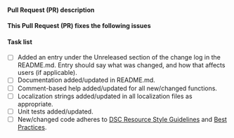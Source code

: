 <!--
    Thanks for submitting a Pull Request (PR) to this project.
    Your contribution to this project is greatly appreciated!

    Please make sure the PR title is short but a descriptive summary of the PR,
    e.g "Add common test to test the length of the relative file path".

    You may remove this comment block, and the other comment blocks,
    but please keep the headers and the task list.
-->
#### Pull Request (PR) description
<!--
    Replace this comment block with a description of your PR.
-->

#### This Pull Request (PR) fixes the following issues
<!--
    Replace this comment block with the list of issues or n/a.
    Use format:
    - Fixes #123
    - Fixes #124
-->

#### Task list
<!--
    To aid community reviewers in reviewing and merging your PR, please take
    the time to run through the below checklist and make sure your PR has
    everything updated as required.

    Change to [x] for each task in the task list that applies to your pull
    request (PR). For those task that don't apply to you pull request (PR),
    leave those as is.
-->
- [ ] Added an entry under the Unreleased section of the change log in the README.md.
      Entry should say what was changed, and how that affects users (if applicable).
- [ ] Documentation added/updated in README.md.
- [ ] Comment-based help added/updated for all new/changed functions.
- [ ] Localization strings added/updated in all localization files as appropriate.
- [ ] Unit tests added/updated.
- [ ] New/changed code adheres to [DSC Resource Style Guidelines](https://github.com/PowerShell/DscResources/blob/master/StyleGuidelines.md) and [Best Practices](https://github.com/PowerShell/DscResources/blob/master/BestPractices.md).
